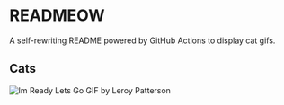 # READMEOW

A self-rewriting README powered by GitHub Actions to display cat gifs.

## Cats

![Im Ready Lets Go GIF by Leroy Patterson](https://media3.giphy.com/media/CjmvTCZf2U3p09Cn0h/200.gif?cid=9acd02dadp0km451nprtazzl9qjo2wn126lqg9jgsfyffbv1&ep=v1_gifs_search&rid=200.gif&ct=g)
